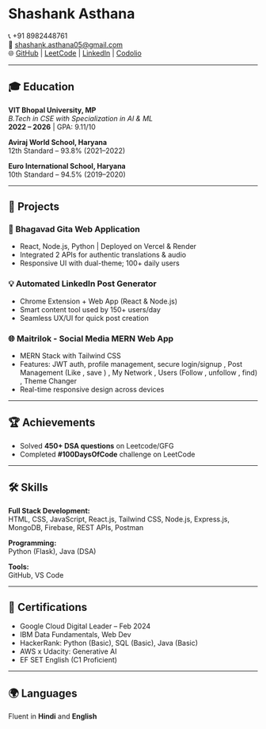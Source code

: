 # Shashank Asthana

📞 +91 8982448761  
📧 shashank.asthana05@gmail.com  
🌐 [GitHub](https://github.com/Asthanaji05) | [LeetCode](https://leetcode.com/Asthanaji/) | [LinkedIn](https://www.linkedin.com/in/s-asthanaji/) | [Codolio](https://codolio.com/profile/Asthanaji)

---

## 🎓 Education

**VIT Bhopal University, MP**  
_B.Tech in CSE with Specialization in AI & ML_  
**2022 – 2026** | GPA: 9.11/10  

**Aviraj World School, Haryana**  
12th Standard – 93.8% (2021–2022)  

**Euro International School, Haryana**  
10th Standard – 94.5% (2019–2020)  

---

## 💼 Projects

### 📘 Bhagavad Gita Web Application  
- React, Node.js, Python | Deployed on Vercel & Render  
- Integrated 2 APIs for authentic translations & audio  
- Responsive UI with dual-theme; 100+ daily users

### 💡 Automated LinkedIn Post Generator  
- Chrome Extension + Web App (React & Node.js)  
- Smart content tool used by 150+ users/day  
- Seamless UX/UI for quick post creation

### 🌐 Maitrilok - Social Media MERN Web App  
- MERN Stack with Tailwind CSS  
- Features: JWT auth, profile management, secure login/signup  , Post Management (Like , save ) , My Network , Users (Follow , unfollow  , find) , Theme Changer
- Real-time responsive design across devices

---

## 🏆 Achievements

- Solved **450+ DSA questions** on Leetcode/GFG  
- Completed **#100DaysOfCode** challenge on LeetCode  

---

## 🛠️ Skills

**Full Stack Development:**  
HTML, CSS, JavaScript, React.js, Tailwind CSS, Node.js, Express.js, MongoDB, Firebase, REST APIs, Postman  

**Programming:**  
Python (Flask), Java (DSA)  

**Tools:**  
GitHub, VS Code  

---

## 📜 Certifications

- Google Cloud Digital Leader – Feb 2024  
- IBM Data Fundamentals, Web Dev  
- HackerRank: Python (Basic), SQL (Basic), Java (Basic)  
- AWS x Udacity: Generative AI  
- EF SET English (C1 Proficient)  

---

## 🌍 Languages

Fluent in **Hindi** and **English**
